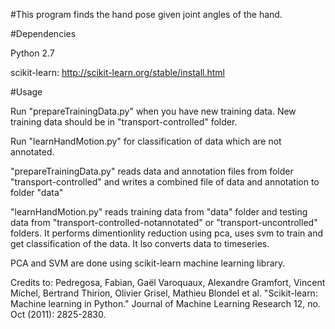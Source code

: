#This program finds the hand pose given joint angles of the hand.

#Dependencies

Python 2.7

scikit-learn: http://scikit-learn.org/stable/install.html

#Usage

Run "prepareTrainingData.py" when you have new training data. New training data should be in "transport-controlled" folder.

Run "learnHandMotion.py" for classification of data which are not annotated.

"prepareTrainingData.py" reads data and annotation files from folder "transport-controlled" and writes a combined file of data and annotation to folder "data" 

"learnHandMotion.py" reads training data from "data" folder and testing data from "transport-controlled-notannotated" or "transport-uncontrolled" folders. It performs dimentionlity reduction using pca, uses svm to train and get classification of the data. It lso converts data to timeseries.

PCA and SVM are done using scikit-learn machine learning library.


Credits to: 
Pedregosa, Fabian, Gaël Varoquaux, Alexandre Gramfort, Vincent Michel, Bertrand Thirion, Olivier Grisel, Mathieu Blondel et al. "Scikit-learn: Machine learning in Python." Journal of Machine Learning Research 12, no. Oct (2011): 2825-2830.




